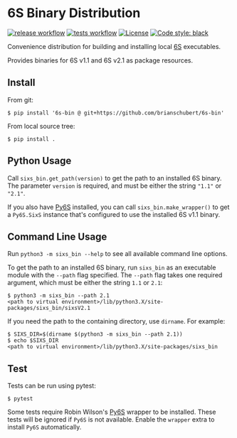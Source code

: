 # 6S Binary Distribution

[![release workflow](https://github.com/brianschubert/6s-bin/actions/workflows/release.yaml/badge.svg)](https://github.com/brianschubert/6s-bin/actions)
[![tests workflow](https://github.com/brianschubert/6s-bin/actions/workflows/test.yaml/badge.svg)](https://github.com/brianschubert/6s-bin/actions)
[![License](https://img.shields.io/github/license/brianschubert/6s-bin)](./LICENSE)
[![Code style: black](https://img.shields.io/badge/code%20style-black-black.svg)](https://github.com/psf/black)


Convenience distribution for building and installing local [6S](https://salsa.umd.edu/6spage.html) executables.

Provides binaries for 6S v1.1 and 6S v2.1 as package resources.

## Install

From git:
```
$ pip install '6s-bin @ git+https://github.com/brianschubert/6s-bin'
```

From local source tree:
```shell
$ pip install .
```

## Python Usage

Call `sixs_bin.get_path(version)` to get the path to an installed 6S binary. The parameter `version` is required, and must be either the string `"1.1"` or `"2.1"`.

If you also have [Py6S][Py6S] installed, you can call `sixs_bin.make_wrapper()` to get a `Py6S.SixS` instance that's configured to use the installed 6S v1.1 binary.

## Command Line Usage

Run `python3 -m sixs_bin --help` to see all available command line options.

To get the path to an installed 6S binary, run `sixs_bin` as an executable module with the `--path` flag specified. The `--path` flag takes one required argument, which must be either the string `1.1` or `2.1`:
```shell
$ python3 -m sixs_bin --path 2.1
<path to virtual environment>/lib/python3.X/site-packages/sixs_bin/sixsV2.1
```

If you need the path to the containing directory, use `dirname`. For example:
```shell
$ SIXS_DIR=$(dirname $(python3 -m sixs_bin --path 2.1))
$ echo $SIXS_DIR
<path to virtual environment>/lib/python3.X/site-packages/sixs_bin
```

## Test

Tests can be run using pytest:
```shell
$ pytest
```

Some tests require Robin Wilson's [Py6S][Py6S] wrapper to be installed. These tests will be ignored if `Py6S` is not available. Enable the `wrapper` extra to install `Py6S` automatically.

[Py6S]: https://www.py6s.rtwilson.com/
